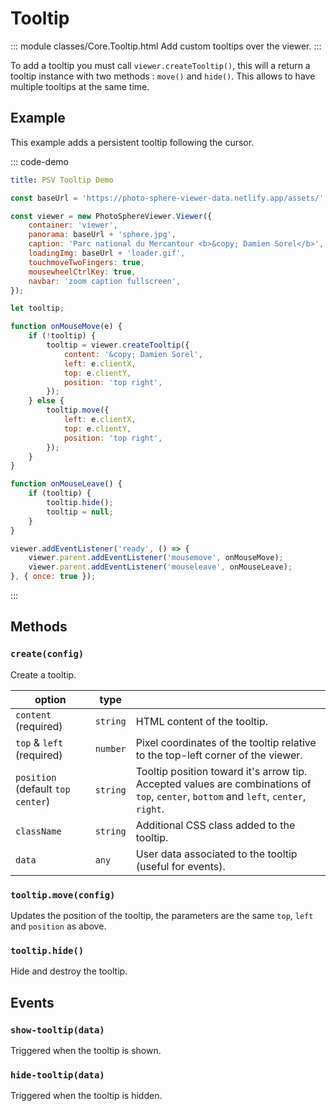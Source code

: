 # Tooltip

::: module classes/Core.Tooltip.html
Add custom tooltips over the viewer.
:::

To add a tooltip you must call `viewer.createTooltip()`, this will a return a tooltip instance with two methods : `move()` and `hide()`. This allows to have multiple tooltips at the same time.

## Example

This example adds a persistent tooltip following the cursor.

::: code-demo

```yaml
title: PSV Tooltip Demo
```

```js
const baseUrl = 'https://photo-sphere-viewer-data.netlify.app/assets/';

const viewer = new PhotoSphereViewer.Viewer({
    container: 'viewer',
    panorama: baseUrl + 'sphere.jpg',
    caption: 'Parc national du Mercantour <b>&copy; Damien Sorel</b>',
    loadingImg: baseUrl + 'loader.gif',
    touchmoveTwoFingers: true,
    mousewheelCtrlKey: true,
    navbar: 'zoom caption fullscreen',
});

let tooltip;

function onMouseMove(e) {
    if (!tooltip) {
        tooltip = viewer.createTooltip({
            content: '&copy; Damien Sorel',
            left: e.clientX,
            top: e.clientY,
            position: 'top right',
        });
    } else {
        tooltip.move({
            left: e.clientX,
            top: e.clientY,
            position: 'top right',
        });
    }
}

function onMouseLeave() {
    if (tooltip) {
        tooltip.hide();
        tooltip = null;
    }
}

viewer.addEventListener('ready', () => {
    viewer.parent.addEventListener('mousemove', onMouseMove);
    viewer.parent.addEventListener('mouseleave', onMouseLeave);
}, { once: true });
```

:::

## Methods

### `create(config)`

Create a tooltip.

| option | type |   |
| ------ | ---- | - |
| `content` (required)  | `string` | HTML content of the tooltip. |
| `top` & `left` (required) | `number` | Pixel coordinates of the tooltip relative to the top-left corner of the viewer. |
| `position` (default `top center`) | `string` | Tooltip position toward it's arrow tip. Accepted values are combinations of `top`, `center`, `bottom` and `left`, `center`, `right`. |
| `className` | `string` | Additional CSS class added to the tooltip. |
| `data` | `any` | User data associated to the tooltip (useful for events). |

### `tooltip.move(config)`

Updates the position of the tooltip, the parameters are the same `top`, `left` and `position` as above.

### `tooltip.hide()`

Hide and destroy the tooltip.

## Events

### `show-tooltip(data)`

Triggered when the tooltip is shown.

### `hide-tooltip(data)`

Triggered when the tooltip is hidden.
